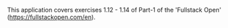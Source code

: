 This application covers exercises 1.12 - 1.14 of Part-1 of the 'Fullstack Open' (https://fullstackopen.com/en).